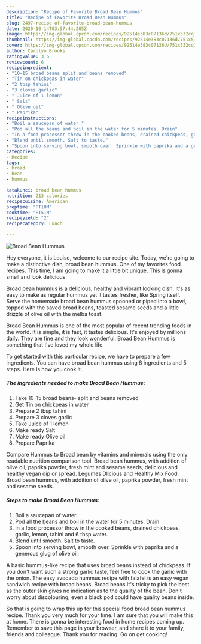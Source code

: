 ```yaml
---
description: "Recipe of Favorite Broad Bean Hummus"
title: "Recipe of Favorite Broad Bean Hummus"
slug: 2497-recipe-of-favorite-broad-bean-hummus
date: 2020-10-14T03:57:44.205Z
image: https://img-global.cpcdn.com/recipes/92514e383c07136d/751x532cq70/broad-bean-hummus-recipe-main-photo.jpg
thumbnail: https://img-global.cpcdn.com/recipes/92514e383c07136d/751x532cq70/broad-bean-hummus-recipe-main-photo.jpg
cover: https://img-global.cpcdn.com/recipes/92514e383c07136d/751x532cq70/broad-bean-hummus-recipe-main-photo.jpg
author: Carolyn Brooks
ratingvalue: 3.6
reviewcount: 6
recipeingredient:
- "10-15 broad beans split and beans removed"
- "Tin on chickpeas in water"
- "2 tbsp tahini"
- "3 cloves garlic"
- " Juice of 1 lemon"
- " Salt"
- " Olive oil"
- " Paprika"
recipeinstructions:
- "Boil a saucepan of water."
- "Pod all the beans and boil in the water for 5 minutes. Drain"
- "In a food processor throw in the cooked beans, drained chickpeas, garlic, lemon, tahini and 6 tbsp water."
- "Blend until smooth. Salt to taste."
- "Spoon into serving bowl, smooth over. Sprinkle with paprika and a generous glug of olive oil."
categories:
- Recipe
tags:
- broad
- bean
- hummus

katakunci: broad bean hummus 
nutrition: 213 calories
recipecuisine: American
preptime: "PT10M"
cooktime: "PT51M"
recipeyield: "2"
recipecategory: Lunch

---
```



![Broad Bean Hummus](https://img-global.cpcdn.com/recipes/92514e383c07136d/751x532cq70/broad-bean-hummus-recipe-main-photo.jpg)

Hey everyone, it is Louise, welcome to our recipe site. Today, we're going to make a distinctive dish, broad bean hummus. One of my favorites food recipes. This time, I am going to make it a little bit unique. This is gonna smell and look delicious.

Broad bean hummus is a delicious, healthy and vibrant looking dish. It&#39;s as easy to make as regular hummus yet it tastes fresher, like Spring itself. Serve the homemade broad bean hummus spooned or piped into a bowl, topped with the saved broad beans, toasted sesame seeds and a little drizzle of olive oil with the melba toast.

Broad Bean Hummus is one of the most popular of recent trending foods in the world. It is simple, it is fast, it tastes delicious. It's enjoyed by millions daily. They are fine and they look wonderful. Broad Bean Hummus is something that I've loved my whole life.


To get started with this particular recipe, we have to prepare a few ingredients. You can have broad bean hummus using 8 ingredients and 5 steps. Here is how you cook it.

<!--inarticleads1-->

##### The ingredients needed to make Broad Bean Hummus:

1. Take 10-15 broad beans- split and beans removed
1. Get Tin on chickpeas in water
1. Prepare 2 tbsp tahini
1. Prepare 3 cloves garlic
1. Take  Juice of 1 lemon
1. Make ready  Salt
1. Make ready  Olive oil
1. Prepare  Paprika


Compare Hummus to Broad bean by vitamins and minerals using the only readable nutrition comparison tool. Broad bean hummus, with addition of olive oil, paprika powder, fresh mint and sesame seeds, delicious and healthy vegan dip or spread. Legumes Dlicious and Healthy Mix Food. Broad bean hummus, with addition of olive oil, paprika powder, fresh mint and sesame seeds. 

<!--inarticleads2-->

##### Steps to make Broad Bean Hummus:

1. Boil a saucepan of water.
1. Pod all the beans and boil in the water for 5 minutes. Drain
1. In a food processor throw in the cooked beans, drained chickpeas, garlic, lemon, tahini and 6 tbsp water.
1. Blend until smooth. Salt to taste.
1. Spoon into serving bowl, smooth over. Sprinkle with paprika and a generous glug of olive oil.


A basic hummus-like recipe that uses broad beans instead of chickpeas. If you don&#39;t want such a strong garlic taste, feel free to cook the garlic with the onion. The easy avocado hummus recipe with falafel is an easy vegan sandwich recipe with broad beans. Broad beans It&#39;s tricky to pick the best as the outer skin gives no indication as to the quality of the bean. Don&#39;t worry about discolouring; even a black pod could have quality beans inside. 

So that is going to wrap this up for this special food broad bean hummus recipe. Thank you very much for your time. I am sure that you will make this at home. There is gonna be interesting food in home recipes coming up. Remember to save this page in your browser, and share it to your family, friends and colleague. Thank you for reading. Go on get cooking!
